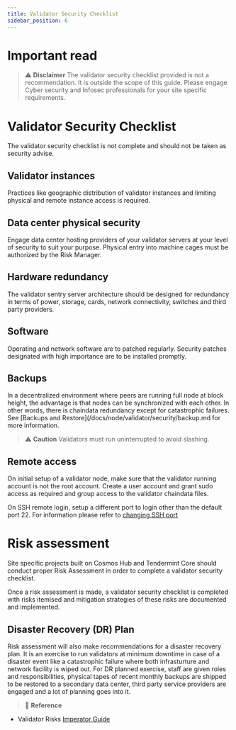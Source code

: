 ```yaml
---
title: Validator Security Checklist
sidebar_position: 6
---
```

# Important read
>:warning: **Disclaimer** The validator security checklist provided is not a recommendation. It is outside the scope of this guide. Please engage Cyber security and Infosec professionals for your site specific requirements.

# Validator Security Checklist
The validator security checklist is not complete and should not be taken as security advise.

## Validator instances
Practices like geographic distribution of validator instances and limiting physical and remote instance access is required. 

## Data center physical security
Engage data center hosting providers of your validator servers at your level of security to suit your purpose. Physical entry into machine cages must be authorized by the Risk Manager.

## Hardware redundancy
The validator sentry server architecture should be designed for redundancy in terms of power, storage, cards, network connectivity, switches and third party providers.

## Software
Operating and network software are to patched regularly. Security patches designated with high importance are to be installed promptly.

## Backups
In a decentralized environment where peers are running full node at block height, the advantage is that nodes can be synchronized with each other. In other words, there is chaindata redundancy except for catastrophic failures. See [Backups and Restore](/docs/node/validator/security/backup.md for more information.

>:warning: **Caution** Validators must run uninterrupted to avoid slashing.

## Remote access 
On initial setup of a validator node, make sure that the validator running account is not the root account. Create a user account and grant sudo access as required and group access to the validator chaindata files.

On SSH remote login, setup a different port to login other than the default port 22.
For information please refer to [changing SSH port](https://askubuntu.com/questions/1111994/login-with-ssh-authorized-key-with-changed-ssh-port/1111996#1111996)

# Risk assessment
Site specific projects built on Cosmos Hub and Tendermint Core should conduct proper Risk Assessment in order to complete a validator security checklist. 

Once a risk assessment is made, a validator security checklist is completed with risks itemised and mitigation strategies of these risks are documented and implemented.

## Disaster Recovery (DR) Plan
Risk assessment will also make recommendations for a disaster recovery plan. It is an exercise to run validators at minimum downtime in case of a disaster event like a catastrophic failure where both infrasturture and network facility is wiped out. For DR planned exercise, staff are given roles and responsibilities, physical tapes of recent monthly backups are shipped to be restored to a secondary data center, third party service providers are engaged and a lot of planning goes into it. 

>:memo: **Reference**
- Validator Risks [Imperator Guide](https://medium.com/imperator-guide/what-are-the-risks-associated-with-a-validator-on-cosmos-based-blockchains-e528dc5b0c2e)
